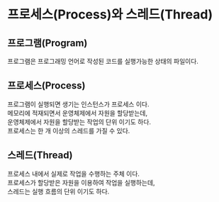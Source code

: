 # 프로세스(Process)와 스레드(Thread)

## 프로그램(Program)

프로그램은 프로그래밍 언어로 작성된 코드를 실행가능한 상태의 파일이다.

## 프로세스(Process)

프로그램이 실행되면 생기는 인스턴스가 프로세스 이다.<br>
메모리에 적재되면서 운영체제에서 자원을 할당받는데,<br>
운영체제에서 자원을 할당받는 작업의 단위 이기도 하다.<br>
프로세스는 한 개 이상의 스레드를 가질 수 있다.

## 스레드(Thread)

프로세스 내에서 실제로 작업을 수행하는 주체 이다.<br>
프로세스가 할당받은 자원을 이용하여 작업을 실행하는데,<br>
스레드는 실행 흐름의 단위 이기도 하다.
